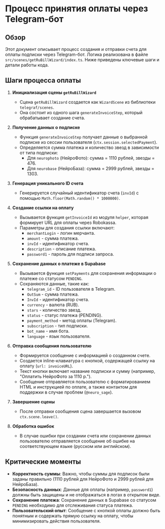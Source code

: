 # Процесс принятия оплаты через Telegram-бот

## Обзор

Этот документ описывает процесс создания и отправки счета для оплаты подписки через Telegram-бот. Логика реализована в файле `src/scenes/getRuBillWizard/index.ts`. Ниже приведены ключевые шаги и детали работы кода.

## Шаги процесса оплаты

1. **Инициализация сцены `getRuBillWizard`**

   - Сцена `getRuBillWizard` создается как `WizardScene` из библиотеки `telegraf/scenes`.
   - Она состоит из одного шага `generateInvoiceStep`, который обрабатывает создание счета.

2. **Получение данных о подписке**

   - Функция `generateInvoiceStep` получает данные о выбранной подписке из сессии пользователя (`ctx.session.selectedPayment`).
   - Определяется сумма платежа и количество звезд в зависимости от типа подписки:
     - Для `neurophoto` (НейроФото): сумма = 1110 рублей, звезды = 476.
     - Для `neurobase` (НейроБаза): сумма = 2999 рублей, звезды = 1303.

3. **Генерация уникального ID счета**

   - Генерируется случайный идентификатор счета (`invId`) с помощью `Math.floor(Math.random() * 1000000)`.

4. **Создание ссылки на оплату**

   - Вызывается функция `getInvoiceId` из модуля `helper`, которая формирует URL для оплаты через Robokassa.
   - Параметры для создания ссылки включают:
     - `merchantLogin` - логин мерчанта.
     - `amount` - сумма платежа.
     - `invId` - идентификатор счета.
     - `description` - описание платежа.
     - `password1` - пароль для подписи запроса.

5. **Сохранение данных о платеже в Supabase**

   - Вызывается функция `setPayments` для сохранения информации о платеже со статусом `PENDING`.
   - Сохраняются данные, такие как:
     - `telegram_id` - ID пользователя в Telegram.
     - `OutSum` - сумма платежа.
     - `InvId` - идентификатор счета.
     - `currency` - валюта (RUB).
     - `stars` - количество звезд.
     - `status` - статус платежа (PENDING).
     - `payment_method` - метод оплаты (Telegram).
     - `subscription` - тип подписки.
     - `bot_name` - имя бота.
     - `language` - язык пользователя.

6. **Отправка сообщения пользователю**

   - Формируется сообщение с информацией о созданном счете.
   - Создается inline-клавиатура с кнопкой, содержащей ссылку на оплату (`url: invoiceURL`).
   - Текст кнопки включает название подписки и сумму (например, "Оплатить НейроФото за 1110 р.").
   - Сообщение отправляется пользователю с форматированием HTML и инструкцией по оплате, а также контактом для поддержки в случае проблем (`@neuro_sage`).

7. **Завершение сцены**

   - После отправки сообщения сцена завершается вызовом `ctx.scene.leave()`.

8. **Обработка ошибок**
   - В случае ошибки при создании счета или сохранении данных пользователю отправляется сообщение об ошибке на соответствующем языке (русском или английском).

## Критические моменты

- **Корректность суммы**: Важно, чтобы суммы для подписок были заданы правильно (1110 рублей для НейроФото и 2999 рублей для НейроБаза).
- **Безопасность данных**: Данные для оплаты (например, `password1`) должны быть защищены и не отображаться в логах в открытом виде.
- **Сохранение платежа**: Сохранение данных в Supabase со статусом `PENDING` необходимо для отслеживания статуса платежа.
- **Пользовательский опыт**: Сообщение с кнопкой оплаты должно быть понятным и содержать прямую ссылку на оплату, чтобы минимизировать действия пользователя. 